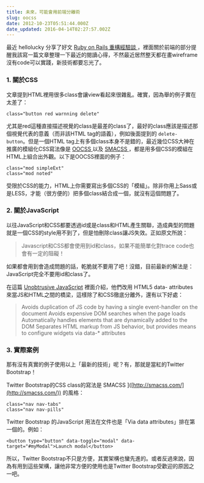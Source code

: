 ```yaml
---
title: 未來，可能會用前端分離術
slug: oocss
date: 2012-10-23T05:51:44.000Z
date_updated: 2016-04-14T02:27:57.002Z
---
```


最近 hellolucky 分享了好文 [ Ruby on Rails 重構經驗談 ](http://blog.hellolucky.info/articles/ruby-on-rails-refactoring-experience-talk/) ，裡面關於前端的部分提醒我該寫一篇文章整理一下最近的閱讀心得，不然最近居然整天都在畫wireframe沒有code可以實踐，新技術都要忘光了。

### 1. 關於CSS

文章提到HTML裡用很多class會讓view看起來很雜亂。確實，因為舉的例子實在太差了：

    class="button red warnning delete"
    

尤其是red這種直接描述視覺的class是最差的class了，最好的class應該是描述那個視覺代表的意義（而非該HTML tag的語義），例如後面提到的 `delete-button`。但是一個HTML tag上有多個class本身不是錯的，最近幾位CSS大神在推廣的模組化CSS寫法像是 [ OOCSS ](http://oocss.org) 以及 [ SMACSS ](http://smacss.com/)，都是用多個CSS的模組在HTML上組合出外觀。以下是OOCSS裡面的例子：

    class="mod simpleExt"
    class="mod noted"
    

受限於CSS的能力，HTML上你需要寫出多個CSS的「模組」。除非你用上Sass或是LESS，才能（很方便的）把多個class結合成一個，就沒有這個問題了。

### 2. 關於JavaScript

以往JavaScript和CSS都要透過id或是class和HTML產生關聯，造成典型的問題就是一個CSS的style用不到了，但是怕刪除class讓JS失效。正如原文所說：

> Javascript和CSS都會使用到id和class，如果不能簡單化對trace code也會有一定的阻礙！

如果都會用到會造成問題的話，乾脆就不要用了吧！沒錯，目前最新的解法是：JavaScript完全不要用id和class了。

在這篇 [Unobtrusive JavaScript](http://blog.socialcast.com/unobtrusive-javascript-2/) 裡面介紹，他們改用 HTML5 data- attributes 來當JS和HTML之間的橋梁，這樣除了和CSS徹底分離外，還有以下好處：

> Avoids duplication of JS code by having a single event-handler on the document
>   Avoids expensive DOM searches when the page loads
>   Automatically handles elements that are dynamically added to the DOM
>   Separates HTML markup from JS behavior, but provides means to configure widgets via data-* attributes

### 3. 實際案例

那有沒有真實的例子使用以上「最新的技術」呢？有，那就是當紅的Twitter Bootstrap！

Twitter Bootstrap的CSS class的寫法是 SMACSS ]([http://smacss.com/](http://smacss.com/)) 的風格：

    class="nav nav-tabs"
    class="nav nav-pills"
    

Twitter Bootstrap 的JavaScript 用法在文件也是「Via data attributes」排在第一個的。例如：

    <button type="button" data-toggle="modal" data-target="#myModal">Launch modal</button>
    

所以，Twitter Bootstrap不只是方便，其實架構也蠻先進的。或者反過來說，因為有用到這些架構，讓他非常方便的使用也是Twitter Bootstrap受歡迎的原因之一吧。
